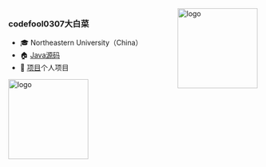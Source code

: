 <!--
 * @Author: 孙浩然
 * @Date: 2020-10-09 11:13:35
 * @LastEditors: 孙浩然
 * @LastEditTime: 2020-10-09 11:19:42
 * @FilePath: \4.interviewd:\04.github\codefool0307\README.md
 * @博客地址: 个人博客，如果各位客官觉得不错，请点个赞，谢谢。[地址](https://codefool0307.github.io/Java-Point/#/)，如对源码有异议请在我的博客中提问
-->
<img src="https://github-readme-stats.vercel.app/api?username=codefool0307&show_icons=true" alt="logo" height="160" align="right" style="margin: 5px; margin-bottom: 20px;" />

### codefool0307大白菜

- 🎓 Northeastern University（China）
- 🏠 [Java源码](https://codefool0307.github.io/Java-Point/#/) 
- 📖 [项目](https://github.com/codefool0307/Java-Blog)个人项目


<img src="https://github-profile-trophy.vercel.app/?username=codefool0307&theme=flat&column=7" alt="logo" height="160" align="center" style="margin: auto; margin-bottom: 20px;" />